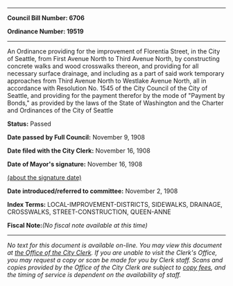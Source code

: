 

********

**Council Bill Number: 6706**
   
**Ordinance Number: 19519**
********

 An Ordinance providing for the improvement of Florentia Street, in the City of Seattle, from First Avenue North to Third Avenue North, by constructing concrete walks and wood crosswalks thereon, and providing for all necessary surface drainage, and including as a part of said work temporary approaches from Third Avenue North to Westlake Avenue North, all in accordance with Resolution No. 1545 of the City Council of the City of Seattle, and providing for the payment therefor by the mode of "Payment by Bonds," as provided by the laws of the State of Washington and the Charter and Ordinances of the City of Seattle

**Status:** Passed
   
**Date passed by Full Council:** November 9, 1908
   
**Date filed with the City Clerk:** November 16, 1908
   
**Date of Mayor's signature:** November 16, 1908
   
[(about the signature date)](/~public/approvaldate.htm)
   
   
   
**Date introduced/referred to committee:** November 2, 1908
   
   
**Index Terms:** LOCAL-IMPROVEMENT-DISTRICTS, SIDEWALKS, DRAINAGE, CROSSWALKS, STREET-CONSTRUCTION, QUEEN-ANNE

**Fiscal Note:**_(No fiscal note available at this time)_
********

_No text for this document is available on-line. You may view this document at [the Office of the City Clerk](http://www.seattle.gov/leg/clerk/contactUs.htm). If you are unable to visit the Clerk's Office, you may request a copy or scan be made for you by Clerk staff. Scans and copies provided by the Office of the City Clerk are subject to [copy fees](http://clerk.seattle.gov/~public/clerkfees.htm), and the timing of service is dependent on the availability of staff._

